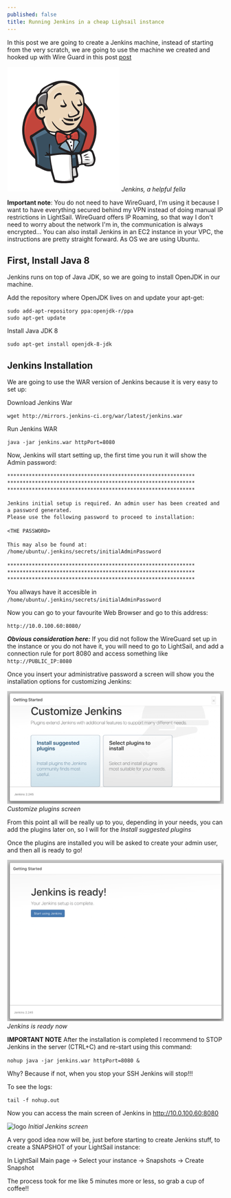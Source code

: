 ```yaml
---
published: false
title: Running Jenkins in a cheap Lighsail instance
---
```

In this post we are going to create a Jenkins machine, instead of starting from the very scratch, we are going to use the machine we created and hooked up with Wire Guard in this post [post](https://diegomarzo.github.io/VPN-VPC-WireGuard/)

![logo](/images/jk/jenkins-logo.png)
*Jenkins, a helpful fella*

**Important note**: You do not need to have WireGuard, I'm using it because I want to have everything secured behind my VPN instead of doing manual IP restrictions in LightSail. WireGuard offers IP Roaming, so that way I don't need to worry about the network I'm in, the communication is always encrypted... You can also install Jenkins in an EC2 instance in your VPC, the instructions are pretty straight forward. As OS we are using Ubuntu.

## First, Install Java 8
Jenkins runs on top of Java JDK, so we are going to install OpenJDK in our machine.

Add the repository where OpenJDK lives on and update your apt-get:
```
sudo add-apt-repository ppa:openjdk-r/ppa
sudo apt-get update
```

Install Java JDK 8
```
sudo apt-get install openjdk-8-jdk
```

## Jenkins Installation
We are going to use the WAR version of Jenkins because it is very easy to set up:

Download Jenkins War
```
wget http://mirrors.jenkins-ci.org/war/latest/jenkins.war
```

Run Jenkins WAR
```
java -jar jenkins.war httpPort=8080
```

Now, Jenkins will start setting up, the first time you run it will show the Admin password:

```
*************************************************************
*************************************************************
*************************************************************

Jenkins initial setup is required. An admin user has been created and a password generated.
Please use the following password to proceed to installation:

<THE PASSWORD>

This may also be found at: /home/ubuntu/.jenkins/secrets/initialAdminPassword

*************************************************************
*************************************************************
*************************************************************
```

You allways have it accesible in `/home/ubuntu/.jenkins/secrets/initialAdminPassword`


Now you can go to your favourite Web Browser and go to this address:

```
http://10.0.100.60:8080/
```

***Obvious consideration here:*** If you did not follow the WireGuard set up in the instance or you do not have it, you will need to go to LightSail, and add a connection rule for port 8080 and access something like `http://PUBLIC_IP:8080`

Once you insert your administrative password a screen will show you the installation options for customizing Jenkins:

![logo](/images/jk/customize-plugins.png)
*Customize plugins screen*

From this point all will be really up to you, depending in your needs, you can add the plugins later on, so I will for the *Install suggested plugins*

Once the plugins are installed you will be asked to create your admin user, and then all is ready to go!

![logo](/images/jk/jenkins-ready.png)
*Jenkins is ready now*

**IMPORTANT NOTE**
After the installation is completed I recommend to STOP Jenkins in the server (CTRL+C) and re-start using this command:

```nohup java -jar jenkins.war httpPort=8080 &```

Why? Because if not, when you stop your SSH Jenkins will stop!!!

To see the logs: 
```
tail -f nohup.out 
```

Now you can access the main screen of Jenkins in http://10.0.100.60:8080

![logo](/images/jk/all-done.png)
*Initial Jenkins screen*

A very good idea now will be, just before starting to create Jenkins stuff, to create a SNAPSHOT of your LightSail instance:

In LightSail Main page -> Select your instance -> Snapshots -> Create Snapshot

The process took for me like 5 minutes more or less, so grab a cup of coffee!!